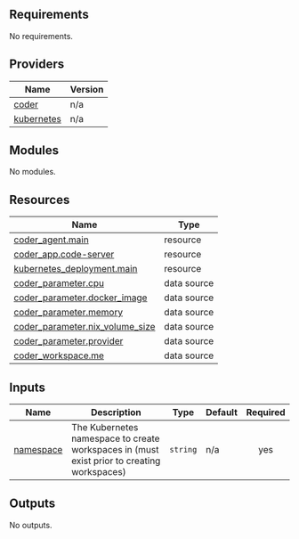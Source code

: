 <!-- BEGIN_TF_DOCS -->

## Requirements

No requirements.

## Providers

| Name                                                                  | Version |
| --------------------------------------------------------------------- | ------- |
| <a name="provider_coder"></a> [coder](#provider_coder)                | n/a     |
| <a name="provider_kubernetes"></a> [kubernetes](#provider_kubernetes) | n/a     |

## Modules

No modules.

## Resources

| Name                                                                                                                        | Type        |
| --------------------------------------------------------------------------------------------------------------------------- | ----------- |
| [coder_agent.main](https://registry.terraform.io/providers/coder/coder/latest/docs/resources/agent)                         | resource    |
| [coder_app.code-server](https://registry.terraform.io/providers/coder/coder/latest/docs/resources/app)                      | resource    |
| [kubernetes_deployment.main](https://registry.terraform.io/providers/hashicorp/kubernetes/latest/docs/resources/deployment) | resource    |
| [coder_parameter.cpu](https://registry.terraform.io/providers/coder/coder/latest/docs/data-sources/parameter)               | data source |
| [coder_parameter.docker_image](https://registry.terraform.io/providers/coder/coder/latest/docs/data-sources/parameter)      | data source |
| [coder_parameter.memory](https://registry.terraform.io/providers/coder/coder/latest/docs/data-sources/parameter)            | data source |
| [coder_parameter.nix_volume_size](https://registry.terraform.io/providers/coder/coder/latest/docs/data-sources/parameter)   | data source |
| [coder_parameter.provider](https://registry.terraform.io/providers/coder/coder/latest/docs/data-sources/parameter)          | data source |
| [coder_workspace.me](https://registry.terraform.io/providers/coder/coder/latest/docs/data-sources/workspace)                | data source |

## Inputs

| Name                                                         | Description                                                                                | Type     | Default | Required |
| ------------------------------------------------------------ | ------------------------------------------------------------------------------------------ | -------- | ------- | :------: |
| <a name="input_namespace"></a> [namespace](#input_namespace) | The Kubernetes namespace to create workspaces in (must exist prior to creating workspaces) | `string` | n/a     |   yes    |

## Outputs

No outputs.

<!-- END_TF_DOCS -->
